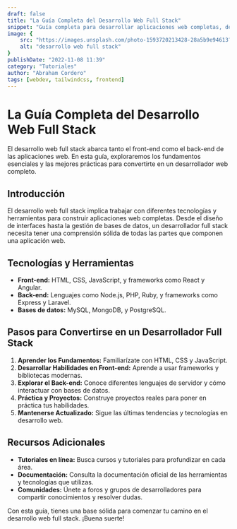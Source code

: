 ```yaml
---
draft: false
title: "La Guía Completa del Desarrollo Web Full Stack"
snippet: "Guía completa para desarrollar aplicaciones web completas, desde el front-end hasta el back-end. Aprende todo lo necesario para convertirte en un desarrollador web full stack."
image: {
    src: "https://images.unsplash.com/photo-1593720213428-28a5b9e94613?&fit=crop&w=430&h=240",
    alt: "desarrollo web full stack"
}
publishDate: "2022-11-08 11:39"
category: "Tutoriales"
author: "Abraham Cordero"
tags: [webdev, tailwindcss, frontend]
---
```



# La Guía Completa del Desarrollo Web Full Stack

El desarrollo web full stack abarca tanto el front-end como el back-end de las aplicaciones web. En esta guía, exploraremos los fundamentos esenciales y las mejores prácticas para convertirte en un desarrollador web completo.

## Introducción

El desarrollo web full stack implica trabajar con diferentes tecnologías y herramientas para construir aplicaciones web completas. Desde el diseño de interfaces hasta la gestión de bases de datos, un desarrollador full stack necesita tener una comprensión sólida de todas las partes que componen una aplicación web.

## Tecnologías y Herramientas

- **Front-end:** HTML, CSS, JavaScript, y frameworks como React y Angular.
- **Back-end:** Lenguajes como Node.js, PHP, Ruby, y frameworks como Express y Laravel.
- **Bases de datos:** MySQL, MongoDB, y PostgreSQL.

## Pasos para Convertirse en un Desarrollador Full Stack

1. **Aprender los Fundamentos:** Familiarízate con HTML, CSS y JavaScript.
2. **Desarrollar Habilidades en Front-end:** Aprende a usar frameworks y bibliotecas modernas.
3. **Explorar el Back-end:** Conoce diferentes lenguajes de servidor y cómo interactuar con bases de datos.
4. **Práctica y Proyectos:** Construye proyectos reales para poner en práctica tus habilidades.
5. **Mantenerse Actualizado:** Sigue las últimas tendencias y tecnologías en desarrollo web.

## Recursos Adicionales

- **Tutoriales en línea:** Busca cursos y tutoriales para profundizar en cada área.
- **Documentación:** Consulta la documentación oficial de las herramientas y tecnologías que utilizas.
- **Comunidades:** Únete a foros y grupos de desarrolladores para compartir conocimientos y resolver dudas.

Con esta guía, tienes una base sólida para comenzar tu camino en el desarrollo web full stack. ¡Buena suerte!
